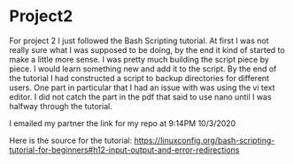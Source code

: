 # Project2
 For project 2 I just followed the Bash Scripting tutorial. At first I was not really sure what I was supposed to 
 be doing, by the end it kind of started to make a little more sense.  I was pretty much building the script piece by
 piece.  I would learn something new and add it to the script.  By the end of the tutorial I had constructed a script
 to backup directories for different users.  One part in particular that I had an issue with was using the vi text editor.
 I did not catch the part in the pdf that said to use nano until I was halfway through the tutorial.  
 
 I emailed my partner the link for my repo at 9:14PM 10/3/2020
 
 Here is the source for the tutorial: https://linuxconfig.org/bash-scripting-tutorial-for-beginners#h12-input-output-and-error-redirections
